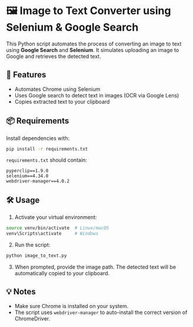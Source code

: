 # 🖼️ Image to Text Converter using Selenium & Google Search

This Python script automates the process of converting an image to text using **Google Search** and **Selenium**. It simulates uploading an image to Google and retrieves the detected text.

## 🚀 Features

* Automates Chrome using Selenium
* Uses Google search to detect text in images (OCR via Google Lens)
* Copies extracted text to your clipboard

## 📦 Requirements

Install dependencies with:

```bash
pip install -r requirements.txt
```

`requirements.txt` should contain:

```
pyperclip==1.9.0
selenium==4.34.0
webdriver-manager==4.0.2
```

## 🛠️ Usage

1. Activate your virtual environment:

```bash
source venv/bin/activate  # Linux/macOS
venv\Scripts\activate     # Windows
```

2. Run the script:

```bash
python image_to_text.py
```

3. When prompted, provide the image path. The detected text will be automatically copied to your clipboard.

## 💡 Notes

* Make sure Chrome is installed on your system.
* The script uses `webdriver-manager` to auto-install the correct version of ChromeDriver.